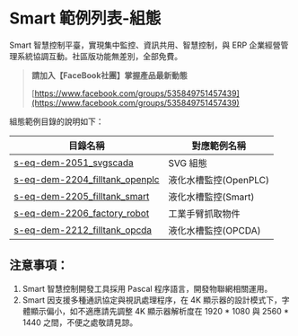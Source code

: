 # Smart 範例列表-組態

Smart 智慧控制平臺，實現集中監控、資訊共用、智慧控制，與 ERP 企業經營管理系統協調互動。社區版功能無差別，全部免費。

> **請加入【FaceBook社團】掌握產品最新動態**
>
> [https://www.facebook.com/groups/535849751457439](https://www.facebook.com/groups/535849751457439)

組態範例目錄的說明如下：

|目錄名稱|對應範例名稱|
|-------|------------|
|[s-eq-dem-2051_svgscada](s-eq-dem-2051_svgscada/)| SVG 組態|
|[s-eq-dem-2204_filltank_openplc](s-eq-dem-2204_filltank_openplc/)|液化水槽監控(OpenPLC)|
|[s-eq-dem-2205_filltank_smart](s-eq-dem-2205_filltank_smart/)|液化水槽監控(Smart)|
|[s-eq-dem-2206_factory_robot](s-eq-dem-2206_factory_robot/)|工業手臂抓取物件|
|[s-eq-dem-2212_filltank_opcda](s-eq-dem-2212_filltank_opcda/)|液化水槽監控(OPCDA)|

## 注意事項：
1. Smart 智慧控制開發工具採用 Pascal 程序語言，開發物聯網相關運用。
2. Smart 因支援多種通訊協定與視訊處理程序，在 4K 顯示器的設計模式下，字體顯示偏小，如不適應請先調整 4K 顯示器解析度在 1920 * 1080 與 2560 * 1440 之間，不便之處敬請見諒。
